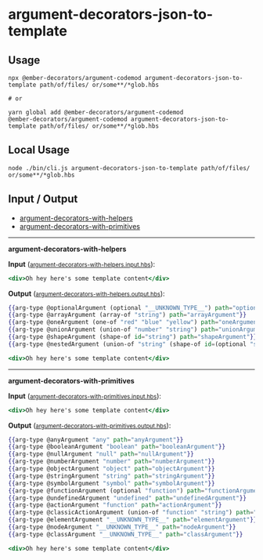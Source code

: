 # argument-decorators-json-to-template


## Usage

```
npx @ember-decorators/argument-codemod argument-decorators-json-to-template path/of/files/ or/some**/*glob.hbs

# or

yarn global add @ember-decorators/argument-codemod
@ember-decorators/argument-codemod argument-decorators-json-to-template path/of/files/ or/some**/*glob.hbs
```

## Local Usage
```
node ./bin/cli.js argument-decorators-json-to-template path/of/files/ or/some**/*glob.hbs
```

## Input / Output

<!--FIXTURES_TOC_START-->
* [argument-decorators-with-helpers](#argument-decorators-with-helpers)
* [argument-decorators-with-primitives](#argument-decorators-with-primitives)
<!--FIXTURES_TOC_END-->

<!--FIXTURES_CONTENT_START-->
---
<a id="argument-decorators-with-helpers">**argument-decorators-with-helpers**</a>

**Input** (<small>[argument-decorators-with-helpers.input.hbs](transforms/argument-decorators-json-to-template/__testfixtures__/argument-decorators-with-helpers.input.hbs)</small>):
```hbs
<div>Oh hey here's some template content</div>
```

**Output** (<small>[argument-decorators-with-helpers.output.hbs](transforms/argument-decorators-json-to-template/__testfixtures__/argument-decorators-with-helpers.output.hbs)</small>):
```hbs
{{arg-type @optionalArgument (optional "__UNKNOWN_TYPE__") path="optionalArgument"}}
{{arg-type @arrayArgument (array-of "string") path="arrayArgument"}}
{{arg-type @oneArgument (one-of "red" "blue" "yellow") path="oneArgument"}}
{{arg-type @unionArgument (union-of "number" "string") path="unionArgument"}}
{{arg-type @shapeArgument (shape-of id="string") path="shapeArgument"}}
{{arg-type @nestedArgument (union-of "string" (shape-of id=(optional "string"))) path="nestedArgument"}}

<div>Oh hey here's some template content</div>
```
---
<a id="argument-decorators-with-primitives">**argument-decorators-with-primitives**</a>

**Input** (<small>[argument-decorators-with-primitives.input.hbs](transforms/argument-decorators-json-to-template/__testfixtures__/argument-decorators-with-primitives.input.hbs)</small>):
```hbs
<div>Oh hey here's some template content</div>
```

**Output** (<small>[argument-decorators-with-primitives.output.hbs](transforms/argument-decorators-json-to-template/__testfixtures__/argument-decorators-with-primitives.output.hbs)</small>):
```hbs
{{arg-type @anyArgument "any" path="anyArgument"}}
{{arg-type @booleanArgument "boolean" path="booleanArgument"}}
{{arg-type @nullArgument "null" path="nullArgument"}}
{{arg-type @numberArgument "number" path="numberArgument"}}
{{arg-type @objectArgument "object" path="objectArgument"}}
{{arg-type @stringArgument "string" path="stringArgument"}}
{{arg-type @symbolArgument "symbol" path="symbolArgument"}}
{{arg-type @functionArgument (optional "function") path="functionArgument"}}
{{arg-type @undefinedArgument "undefined" path="undefinedArgument"}}
{{arg-type @actionArgument "function" path="actionArgument"}}
{{arg-type @classicActionArgument (union-of "function" "string") path="classicActionArgument"}}
{{arg-type @elementArgument "__UNKNOWN_TYPE__" path="elementArgument"}}
{{arg-type @nodeArgument "__UNKNOWN_TYPE__" path="nodeArgument"}}
{{arg-type @classArgument "__UNKNOWN_TYPE__" path="classArgument"}}

<div>Oh hey here's some template content</div>
```
<!--FIXTURES_CONTENT_END-->